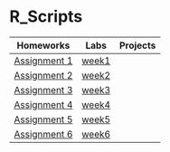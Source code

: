 # R_Scripts
| Homeworks | Labs      | Projects  |
|:---------:|:---------:|:---------:|
|[Assignment 1](/Assn1)|[week1](Lab/Week1)|      |
|[Assignment 2](Assn2)|[week2](Lab/Week2)|      |
|[Assignment 3](Homework/Week3)|[week3](Lab/Week3)|      |
|[Assignment 4](Homework/Week4)|[week4](Lab/Week4)|      |
|[Assignment 5](Homework/Week5)|[week5](Lab/Week5)|      |
|[Assignment 6](Homework/Week6)|[week6](Lab/Week6)|      |
